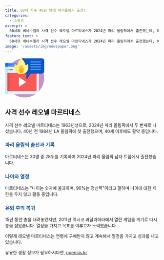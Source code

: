 ```yaml
---
title: 60세 사수 40년 만에 파리올림픽 출전!
categories:
  - 스포츠
excerpt: >
  60세의 베네수엘라 사격 선수 레오넬 마르티네스가 2024년 파리 올림픽에서 출전했는데, 이는 40년 전 1984년 LA 올림픽 이후의 두 번째 출전이었다. 30명 중 28위를 기록한 그는 나이는 숫자에 불과하며, 체육관에서 몸을 계속 움직이며 일하고 있다고 전했다. 마르티네스는 결혼과 가족을 거쳐 총을 다시 잡고, 열정과 노력으로 다시 올림픽을 향해 준비하고 있다.
feature_text: >
  60세의 베네수엘라 사격 선수 레오넬 마르티네스가 2024년 파리 올림픽에서 출전했는데, 이는 40년 전 1984년 LA 올림픽 이후의 두 번째 출전이었다. 30명 중 28위를 기록한 그는 나이는 숫자에 불과하며, 체육관에서 몸을 계속 움직이며 일하고 있다고 전했다. 마르티네스는 결혼과 가족을 거쳐 총을 다시 잡고, 열정과 노력으로 다시 올림픽을 향해 준비하고 있다.
image: '/assets/img/newspaper.png'
---
```


<p><img src="/assets/img/news.png" alt="rentncar 속보" /></p>

<h2 data-ke-size="size26">사격 선수 레오넬 마르티네스</h2>

<p data-ke-size="size16">사격 선수 레오넬 마르티네스는 1963년생으로, 2024년 파리 올림픽에서 두 번째로 나섰습니다. 40년 전 1984년 LA 올림픽에 첫 출전했으며, 40세 이후에도 활약 중입니다. </p>

<h3><b><span style="color: #1a5490;">파리 올림픽 출전과 기록</span></b></h3>

<p data-ke-size="size16">마르티네스는 30명 중 28위를 기록하며 2024년 파리 올림픽 남자 트랩에서 출전했습니다.</p>

<h3><b><span style="color: #1a5490;">나이와 열정</span></b></h3>

<p data-ke-size="size16">마르티네스는 "나이는 숫자에 불과하며, 90%는 정신력"이라고 말하며 나이에 대한 제한을 두지 않고 활동 중입니다.</p>

<h3><b><span style="color: #1a5490;">은퇴 후의 복귀</span></b></h3>

<p data-ke-size="size16">15년 동안 총을 내려놓았지만, 2011년 멕시코 과달라하라에서 열린 게임을 계기로 다시 총을 잡았습니다. 열정을 가지고 목표를 이루고자 노력했습니다.</p>

<p>이렇게 레오넬 마르티네스는 연령에 구애받지 않고 계속해서 열정을 가지고 성과를 내고 있습니다.</p>
유용한 생활 정보가 필요하시다면, <a href="https://opensis.kr" rel="dofollow">opensis.kr</a>


